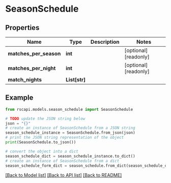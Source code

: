 # SeasonSchedule


## Properties

Name | Type | Description | Notes
------------ | ------------- | ------------- | -------------
**matches_per_season** | **int** |  | [optional] [readonly] 
**matches_per_night** | **int** |  | [optional] [readonly] 
**match_nights** | **List[str]** |  | 

## Example

```python
from rscapi.models.season_schedule import SeasonSchedule

# TODO update the JSON string below
json = "{}"
# create an instance of SeasonSchedule from a JSON string
season_schedule_instance = SeasonSchedule.from_json(json)
# print the JSON string representation of the object
print(SeasonSchedule.to_json())

# convert the object into a dict
season_schedule_dict = season_schedule_instance.to_dict()
# create an instance of SeasonSchedule from a dict
season_schedule_form_dict = season_schedule.from_dict(season_schedule_dict)
```
[[Back to Model list]](../README.md#documentation-for-models) [[Back to API list]](../README.md#documentation-for-api-endpoints) [[Back to README]](../README.md)


